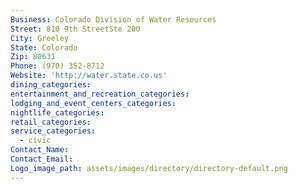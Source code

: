 ```yaml
---
Business: Colorado Division of Water Resources
Street: 810 9th StreetSte 200
City: Greeley
State: Colorado
Zip: 80631
Phone: (970) 352-8712
Website: 'http://water.state.co.us'
dining_categories:
entertainment_and_recreation_categories:
lodging_and_event_centers_categories:
nightlife_categories:
retail_categories:
service_categories:
  - civic
Contact_Name:
Contact_Email:
Logo_image_path: assets/images/directory/directory-default.png
---
```



